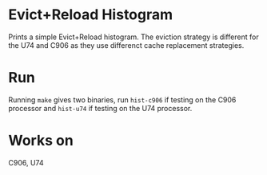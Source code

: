 # Evict+Reload Histogram

Prints a simple Evict+Reload histogram. 
The eviction strategy is different for the U74 and C906 as they use differenct cache replacement strategies. 

# Run
Running `make` gives two binaries, run `hist-c906` if testing on the C906 processor and `hist-u74` if testing on the U74 processor. 

# Works on 
C906, U74